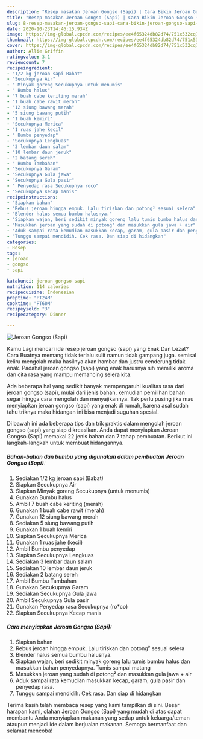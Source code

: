 ```yaml
---
description: "Resep masakan Jeroan Gongso (Sapi) | Cara Bikin Jeroan Gongso (Sapi) Yang Sedap"
title: "Resep masakan Jeroan Gongso (Sapi) | Cara Bikin Jeroan Gongso (Sapi) Yang Sedap"
slug: 8-resep-masakan-jeroan-gongso-sapi-cara-bikin-jeroan-gongso-sapi-yang-sedap
date: 2020-10-23T14:46:15.934Z
image: https://img-global.cpcdn.com/recipes/ee4f65324db82d74/751x532cq70/jeroan-gongso-sapi-foto-resep-utama.jpg
thumbnail: https://img-global.cpcdn.com/recipes/ee4f65324db82d74/751x532cq70/jeroan-gongso-sapi-foto-resep-utama.jpg
cover: https://img-global.cpcdn.com/recipes/ee4f65324db82d74/751x532cq70/jeroan-gongso-sapi-foto-resep-utama.jpg
author: Allie Griffin
ratingvalue: 3.1
reviewcount: 7
recipeingredient:
- "1/2 kg jeroan sapi Babat"
- "Secukupnya Air"
- " Minyak goreng Secukupnya untuk menumis"
- " Bumbu halus"
- "7 buah cabe keriting merah"
- "1 buah cabe rawit merah"
- "12 siung bawang merah"
- "5 siung bawang putih"
- "1 buah kemiri"
- "Secukupnya Merica"
- "1 ruas jahe kecil"
- " Bumbu penyedap"
- "Secukupnya Lengkuas"
- "3 lembar daun salam"
- "10 lembar daun jeruk"
- "2 batang sereh"
- " Bumbu Tambahan"
- "Secukupnya Garam"
- "Secukupnya Gula jawa"
- "Secukupnya Gula pasir"
- " Penyedap rasa Secukupnya roco"
- "Secukupnya Kecap manis"
recipeinstructions:
- "Siapkan bahan"
- "Rebus jeroan hingga empuk. Lalu tiriskan dan potong² sesuai selera"
- "Blender halus semua bumbu halusnya."
- "Siapkan wajan, beri sedikit minyak goreng lalu tumis bumbu halus dan masukkan bahan penyedapnya. Tumis sampai matang"
- "Masukkan jeroan yang sudah di potong² dan masukkan gula jawa + air"
- "Aduk sampai rata kemudian masukkan kecap, garam, gula pasir dan penyedap rasa."
- "Tunggu sampai mendidih. Cek rasa. Dan siap di hidangkan"
categories:
- Resep
tags:
- jeroan
- gongso
- sapi

katakunci: jeroan gongso sapi 
nutrition: 114 calories
recipecuisine: Indonesian
preptime: "PT24M"
cooktime: "PT60M"
recipeyield: "3"
recipecategory: Dinner

---
```



![Jeroan Gongso (Sapi)](https://img-global.cpcdn.com/recipes/ee4f65324db82d74/751x532cq70/jeroan-gongso-sapi-foto-resep-utama.jpg)

Kamu Lagi mencari ide resep jeroan gongso (sapi) yang Enak Dan Lezat? Cara Buatnya memang tidak terlalu sulit namun tidak gampang juga. semisal keliru mengolah maka hasilnya akan hambar dan justru cenderung tidak enak. Padahal jeroan gongso (sapi) yang enak harusnya sih memiliki aroma dan cita rasa yang mampu memancing selera kita.



Ada beberapa hal yang sedikit banyak mempengaruhi kualitas rasa dari jeroan gongso (sapi), mulai dari jenis bahan, kemudian pemilihan bahan segar hingga cara mengolah dan menyajikannya. Tak perlu pusing jika mau menyiapkan jeroan gongso (sapi) yang enak di rumah, karena asal sudah tahu triknya maka hidangan ini bisa menjadi suguhan spesial.


Di bawah ini ada beberapa tips dan trik praktis dalam mengolah jeroan gongso (sapi) yang siap dikreasikan. Anda dapat menyiapkan Jeroan Gongso (Sapi) memakai 22 jenis bahan dan 7 tahap pembuatan. Berikut ini langkah-langkah untuk membuat hidangannya.

<!--inarticleads1-->

##### Bahan-bahan dan bumbu yang digunakan dalam pembuatan Jeroan Gongso (Sapi):

1. Sediakan 1/2 kg jeroan sapi (Babat)
1. Siapkan Secukupnya Air
1. Siapkan  Minyak goreng Secukupnya (untuk menumis)
1. Gunakan  Bumbu halus
1. Ambil 7 buah cabe keriting (merah)
1. Gunakan 1 buah cabe rawit (merah)
1. Gunakan 12 siung bawang merah
1. Sediakan 5 siung bawang putih
1. Gunakan 1 buah kemiri
1. Siapkan Secukupnya Merica
1. Gunakan 1 ruas jahe (kecil)
1. Ambil  Bumbu penyedap
1. Siapkan Secukupnya Lengkuas
1. Sediakan 3 lembar daun salam
1. Sediakan 10 lembar daun jeruk
1. Sediakan 2 batang sereh
1. Ambil  Bumbu Tambahan
1. Gunakan Secukupnya Garam
1. Sediakan Secukupnya Gula jawa
1. Ambil Secukupnya Gula pasir
1. Gunakan  Penyedap rasa Secukupnya (ro*co)
1. Siapkan Secukupnya Kecap manis




<!--inarticleads2-->

##### Cara menyiapkan Jeroan Gongso (Sapi):

1. Siapkan bahan
1. Rebus jeroan hingga empuk. Lalu tiriskan dan potong² sesuai selera
1. Blender halus semua bumbu halusnya.
1. Siapkan wajan, beri sedikit minyak goreng lalu tumis bumbu halus dan masukkan bahan penyedapnya. Tumis sampai matang
1. Masukkan jeroan yang sudah di potong² dan masukkan gula jawa + air
1. Aduk sampai rata kemudian masukkan kecap, garam, gula pasir dan penyedap rasa.
1. Tunggu sampai mendidih. Cek rasa. Dan siap di hidangkan




Terima kasih telah membaca resep yang kami tampilkan di sini. Besar harapan kami, olahan Jeroan Gongso (Sapi) yang mudah di atas dapat membantu Anda menyiapkan makanan yang sedap untuk keluarga/teman ataupun menjadi ide dalam berjualan makanan. Semoga bermanfaat dan selamat mencoba!
